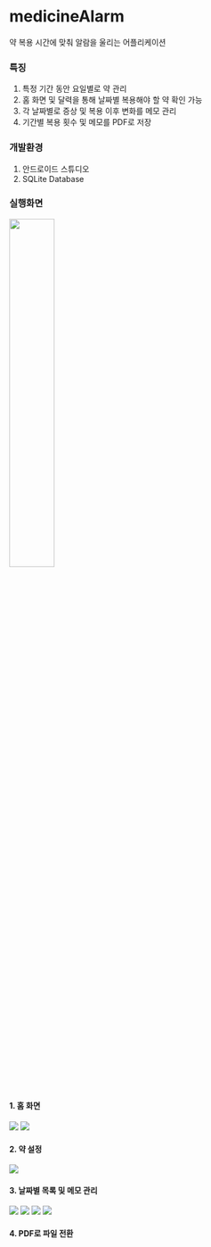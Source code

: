 # medicineAlarm

약 복용 시간에 맞춰 알람을 울리는 어플리케이션

### 특징
1. 특정 기간 동안 요일별로 약 관리
2. 홈 화면 및 달력을 통해 날짜별 복용해야 할 약 확인 가능
3. 각 날짜별로 증상 및 복용 이후 변화를 메모 관리
4. 기간별 복용 횟수 및 메모를 PDF로 저장

### 개발환경
1. 안드로이드 스튜디오
2. SQLite Database

### 실행화면
<img src="https://user-images.githubusercontent.com/59874084/73039438-698d2e80-3e99-11ea-996a-89c2cca3cb76.png" width="40%" height="40%"></img>

#### 1. 홈 화면
 
 
<img src="https://user-images.githubusercontent.com/59874084/73039440-6b56f200-3e99-11ea-9f2d-ec8af713db45.png"></img>
<img src="https://user-images.githubusercontent.com/59874084/73039442-6c881f00-3e99-11ea-96d7-b82d952bf21a.png"></img>
#### 2. 약 설정


<img src="https://user-images.githubusercontent.com/59874084/73039446-6e51e280-3e99-11ea-9256-ed9512cae60c.png"></img>

#### 3. 날짜별 목록 및 메모 관리


<img src="https://user-images.githubusercontent.com/59874084/73039447-714cd300-3e99-11ea-892a-56e3dcbf9aff.png"></img>
<img src="https://user-images.githubusercontent.com/59874084/73039449-714cd300-3e99-11ea-91e7-544fb81092f5.png"></img>
<img src="https://user-images.githubusercontent.com/59874084/73039450-714cd300-3e99-11ea-9441-2df279ab251d.png"></img>
<img src="https://user-images.githubusercontent.com/59874084/73039451-71e56980-3e99-11ea-864d-327cea084492.png"></img>

#### 4. PDF로 파일 전환 
